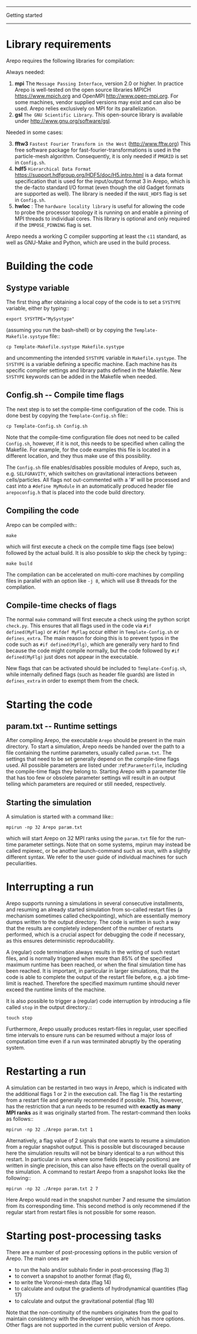 *******************
Getting started
*******************


Library requirements
====================

Arepo requires the following libraries for compilation:

Always needed:

1. **mpi** The `Message Passing Interface`, version 2.0 or higher.  In
   practice Arepo is well-tested on the open source libraries MPICH
   <https://www.mpich.org> and OpenMPI <http://www.open-mpi.org>.  For
   some machines, vendor supplied versions may exist and can also be
   used.  Arepo relies exclusively on MPI for its parallelization.
2. **gsl** `The GNU Scientific Library`. This open-source library is available
   under <http://www.gnu.org/software/gsl>.

Needed in some cases:

3. **fftw3** `Fastest Fourier Transform in the West`
   (<http://www.fftw.org>) This free software package for
   fast-fourier-transformations is used in the particle-mesh
   algorithm. Consequently, it is only needed if ``PMGRID`` is set in
   ``Config.sh``.
4. **hdf5** `Hierarchical Data Format`
   <https://support.hdfgroup.org/HDF5/doc/H5.intro.html> is a data
   format specification that is used for the input/output format 3 in
   Arepo, which is the de-facto standard I/O format (even though the
   old Gadget formats are supported as well). The library is needed if
   the ``HAVE_HDF5`` flag is set in `Config.sh`.
5. **hwloc** : The `hardware locality library` is useful for allowing
   the code to probe the processor topology it is running on and
   enable a pinning of MPI threads to individual cores. This library
   is optional and only required if the ``IMPOSE_PINNING`` flag is
   set.


Arepo needs a working C compiler supporting at least the ``c11`` standard, as
well as GNU-Make and Python, which are used in the build process.

Building the code
=================

Systype variable
----------------

The first thing after obtaining a local copy of the code is to set a
``SYSTYPE`` variable, either by typing::

    export SYSYTPE="MySystype"

(assuming you run the bash-shell) or by copying the
``Template-Makefile.systype`` file::

    cp Template-Makefile.systype Makefile.systype

and uncommenting the intended ``SYSTYPE`` variable in
``Makefile.systype``.  The ``SYSTYPE`` is a variable defining a
specific machine. Each machine has its specific compiler settings and
library paths defined in the Makefile. New ``SYSTYPE`` keywords can be
added in the Makefile when needed.

Config.sh -- Compile time flags
-------------------------------

The next step is to set the compile-time configuration of the
code. This is done best by copying the ``Template-Config.sh`` file::

    cp Template-Config.sh Config.sh

Note that the compile-time configuration file does not need to be
called ``Config.sh``, however, if it is not, this needs to be
specified when calling the Makefile.  For example, for the code
examples this file is located in a different location, and they thus
make use of this possibility.

The ``Config.sh`` file enables/disables possible modules of Arepo,
such as, e.g. ``SELFGRAVITY``, which switches on gravitational
interactions between cells/particles. All flags not out-commented with
a '#' will be processed and cast into a ``#define MyModule`` in an
automatically produced header file ``arepoconfig.h`` that is placed
into the code build directory.

Compiling the code
------------------

Arepo can be compiled with::

    make

which will first execute a check on the compile time flags (see below)
followed by the actual build. It is also possible to skip the check by
typing::

    make build

The compilation can be accelerated on multi-core machines by compiling
files in parallel with an option like ``-j 8``, which will use 8 threads
for the compilation.

Compile-time checks of flags
----------------------------

The normal ``make`` command will first execute a check using the
python script ``check.py``. This ensures that all flags used in the
code via ``#if defined(MyFlag)`` or ``#ifdef MyFlag`` occur either in
``Template-Config.sh`` or ``defines_extra``. The main reason for doing
this is to prevent typos in the code such as ``#if defined(MyFlg)``,
which are generally very hard to find because the code might compile
normally, but the code followed by ``#if defined(MyFlg)`` just does
not appear in the executable.

New flags that can be activated should be included to
``Template-Config.sh``, while internally defined flags (such as header
file guards) are listed in ``defines_extra`` in order to exempt them
from the check.

Starting the code
=================

param.txt -- Runtime settings
-----------------------------

After compiling Arepo, the executable ``Arepo`` should be present in
the main directory. To start a simulation, Arepo needs be handed over
the path to a file containing the runtime parameters, usually called
``param.txt``.  The settings that need to be set generally depend on
the compile-time flags used. All possible parameters are listed under
:ref:`Parameterfile`, including the compile-time flags they belong
to. Starting Arepo with a parameter file that has too few or obsolete
parameter settings will result in an output telling which parameters
are required or still needed, respectively.

Starting the simulation
-----------------------

A simulation is started with a command like::

    mpirun -np 32 Arepo param.txt

which will start Arepo on 32 MPI ranks using the ``param.txt`` file
for the run-time parameter settings. Note that on some systems, mpirun
may instead be called mpiexec, or be another launch-command such as srun,
with a slightly different syntax. We refer to the user guide of individual
machines for such peculiarities.

Interrupting a run
==================

Arepo supports running a simulations in several consecutive
installments, and resuming an already started simulation from
so-called restart files (a mechanism sometimes called checkpointing),
which are essentially memory dumps written to the output
directory. The code is written in such a way that the results are
completely independent of the number of restarts performed, which is a
crucial aspect for debugging the code if necessary, as this ensures
deterministic reproducability.

A (regular) code termination always results in the writing of such
restart files, and is normally triggered when more than 85% of the
specified maximum runtime has been reached, or when the final
simulation time has been reached.  It is important, in particular in
larger simulations, that the code is able to complete the output of
the restart file before, e.g. a job time-limit is reached. Therefore
the specified maximum runtime should never exceed the runtime limits
of the machine.

It is also possible to trigger a (regular) code interruption by
introducing a file called ``stop`` in the output directory.::

    touch stop

Furthermore, Arepo usually produces restart-files in regular, user
specified time intervals to ensure runs can be resumed without a major
loss of computation time even if a run was terminated abruptly by the
operating system.

Restarting a run
================

A simulation can be restarted in two ways in Arepo, which is indicated with the
additional flags 1 or 2 in the execution call. The flag 1 is the restarting
from a restart file and generally recommended if possible. This, however,
has the restriction that a run needs to be resumed with **exactly as many MPI
ranks** as it was originally started from. The restart-command then looks
as follows::

    mpirun -np 32 ./Arepo param.txt 1

Alternatively, a flag value of 2 signals that one wants to resume a
simulation from a regular snapshot output. This is possible but
discouraged because here the simulation results will not be binary
identical to a run without this restart. In particular in runs where
some fields (especially positions) are written in single precision,
this can also have effects on the overall quality of the simulation. A
command to restart Arepo from a snapshot looks like the following::

    mpirun -np 32 ./Arepo param.txt 2 7

Here Arepo would read in the snapshot number 7 and resume the
simulation from its corresponding time. This second method is only
recommened if the regular start from restart files is not possible for
some reason.

Starting post-processing tasks
==============================

There are a number of post-processing options in the public version of
Arepo. The main ones are

* to run the halo and/or subhalo finder in post-processing (flag 3)
* to convert a snapshot to another format (flag 6),
* to write the Voronoi-mesh data (flag 14)
* to calculate and output the gradients of hydrodynamical quantities (flag 17)
* to calculate and output the gravitational potential (flag 18)

Note that the non-continuity of the numbers originates from the goal
to maintain consistency with the developer version, which has more
options. Other flags are not supported in the current public version
of Arepo.
